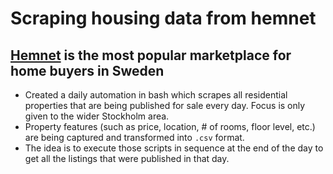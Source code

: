 # Scraping housing data from hemnet
## [Hemnet](https://www.hemnet.se/) is the most popular marketplace for home buyers in Sweden

- Created a daily automation in bash which scrapes all residential properties that are being published for sale every day. Focus is only given to the wider Stockholm area.
- Property features (such as price, location, # of rooms, floor level, etc.) are being captured and transformed into `.csv` format.
- The idea is to execute those scripts in sequence at the end of the day to get all the listings that were published in that day.

